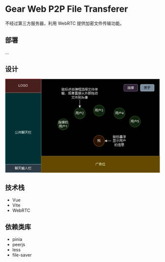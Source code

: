 # Gear Web P2P File Transferer

不经过第三方服务器，利用 WebRTC 提供加密文件传输功能。

## 部署

...



## 设计

![image-20231211115012029](https://raw.githubusercontent.com/Gearinger/GearSetting/main/picgo/20231211-115015.png)

## 技术栈

- Vue
- Vite
- WebRTC

## 依赖类库

- pinia
- peerjs
- less
- file-saver

